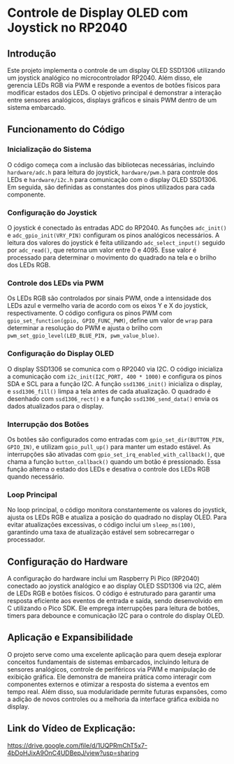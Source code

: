 # Controle de Display OLED com Joystick no RP2040

## Introdução
Este projeto implementa o controle de um display OLED SSD1306 utilizando um joystick analógico no microcontrolador RP2040. Além disso, ele gerencia LEDs RGB via PWM e responde a eventos de botões físicos para modificar estados dos LEDs. O objetivo principal é demonstrar a interação entre sensores analógicos, displays gráficos e sinais PWM dentro de um sistema embarcado.

## Funcionamento do Código

### Inicialização do Sistema
O código começa com a inclusão das bibliotecas necessárias, incluindo `hardware/adc.h` para leitura do joystick, `hardware/pwm.h` para controle dos LEDs e `hardware/i2c.h` para comunicação com o display OLED SSD1306. Em seguida, são definidas as constantes dos pinos utilizados para cada componente.

### Configuração do Joystick
O joystick é conectado às entradas ADC do RP2040. As funções `adc_init()` e `adc_gpio_init(VRY_PIN)` configuram os pinos analógicos necessários. A leitura dos valores do joystick é feita utilizando `adc_select_input()` seguido por `adc_read()`, que retorna um valor entre 0 e 4095. Esse valor é processado para determinar o movimento do quadrado na tela e o brilho dos LEDs RGB.

### Controle dos LEDs via PWM
Os LEDs RGB são controlados por sinais PWM, onde a intensidade dos LEDs azul e vermelho varia de acordo com os eixos Y e X do joystick, respectivamente. O código configura os pinos PWM com `gpio_set_function(gpio, GPIO_FUNC_PWM)`, define um valor de `wrap` para determinar a resolução do PWM e ajusta o brilho com `pwm_set_gpio_level(LED_BLUE_PIN, pwm_value_blue)`. 

### Configuração do Display OLED
O display SSD1306 se comunica com o RP2040 via I2C. O código inicializa a comunicação com `i2c_init(I2C_PORT, 400 * 1000)` e configura os pinos SDA e SCL para a função I2C. A função `ssd1306_init()` inicializa o display, e `ssd1306_fill()` limpa a tela antes de cada atualização. O quadrado é desenhado com `ssd1306_rect()` e a função `ssd1306_send_data()` envia os dados atualizados para o display.

### Interrupção dos Botões
Os botões são configurados como entradas com `gpio_set_dir(BUTTON_PIN, GPIO_IN)`, e utilizam `gpio_pull_up()` para manter um estado estável. As interrupções são ativadas com `gpio_set_irq_enabled_with_callback()`, que chama a função `button_callback()` quando um botão é pressionado. Essa função alterna o estado dos LEDs e desativa o controle dos LEDs RGB quando necessário.

### Loop Principal
No loop principal, o código monitora constantemente os valores do joystick, ajusta os LEDs RGB e atualiza a posição do quadrado no display OLED. Para evitar atualizações excessivas, o código inclui um `sleep_ms(100)`, garantindo uma taxa de atualização estável sem sobrecarregar o processador.

## Configuração do Hardware
A configuração do hardware inclui um Raspberry Pi Pico (RP2040) conectado ao joystick analógico e ao display OLED SSD1306 via I2C, além de LEDs RGB e botões físicos. O código é estruturado para garantir uma resposta eficiente aos eventos de entrada e saída, sendo desenvolvido em C utilizando o Pico SDK. Ele emprega interrupções para leitura de botões, timers para debounce e comunicação I2C para o controle do display OLED.

## Aplicação e Expansibilidade
O projeto serve como uma excelente aplicação para quem deseja explorar conceitos fundamentais de sistemas embarcados, incluindo leitura de sensores analógicos, controle de periféricos via PWM e manipulação de exibição gráfica. Ele demonstra de maneira prática como interagir com componentes externos e otimizar a resposta do sistema a eventos em tempo real. Além disso, sua modularidade permite futuras expansões, como a adição de novos controles ou a melhoria da interface gráfica exibida no display.

## Link do Vídeo de Explicação:
https://drive.google.com/file/d/1UQPRmChT5x7-4bDoHJixA9OnC4UDBepJ/view?usp=sharing


